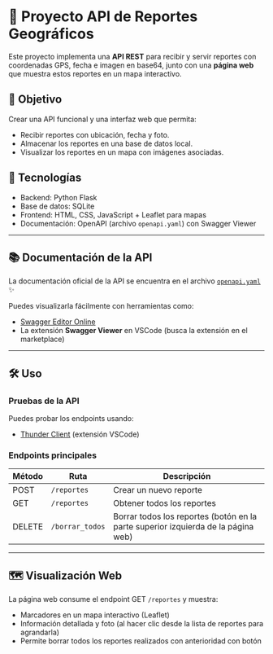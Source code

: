 # 📍 Proyecto API de Reportes Geográficos

Este proyecto implementa una **API REST** para recibir y servir reportes con coordenadas GPS, fecha e imagen en base64, junto con una **página web** que muestra estos reportes en un mapa interactivo.


## 🎯 Objetivo

Crear una API funcional y una interfaz web que permita:  
- Recibir reportes con ubicación, fecha y foto.  
- Almacenar los reportes en una base de datos local.  
- Visualizar los reportes en un mapa con imágenes asociadas.


## 🚀 Tecnologías

- Backend: Python Flask
- Base de datos: SQLite
- Frontend: HTML, CSS, JavaScript + Leaflet para mapas  
- Documentación: OpenAPI (archivo `openapi.yaml`) con Swagger Viewer

---

## 📚 Documentación de la API

La documentación oficial de la API se encuentra en el archivo [`openapi.yaml`](./openapi.yaml) ✨

Puedes visualizarla fácilmente con herramientas como:  
- [Swagger Editor Online](https://swagger.io/tools/swagger-editor/)  
- La extensión **Swagger Viewer** en VSCode (busca la extensión en el marketplace)  

---

## 🛠 Uso

### Pruebas de la API  
Puedes probar los endpoints usando:  
- [Thunder Client](https://marketplace.visualstudio.com/items?itemName=rangav.vscode-thunder-client) (extensión VSCode)  

### Endpoints principales  

| Método | Ruta       | Descripción                      |
|--------|------------|--------------------------------|
| POST   | `/reportes` | Crear un nuevo reporte           |
| GET    | `/reportes` | Obtener todos los reportes       |
| DELETE | `/borrar_todos` | Borrar todos los reportes (botón en la parte superior izquierda de la página web) |

---

## 🗺 Visualización Web

La página web consume el endpoint GET `/reportes` y muestra:  
- Marcadores en un mapa interactivo (Leaflet)  
- Información detallada y foto (al hacer clic desde la lista de reportes para agrandarla)
- Permite borrar todos los reportes realizados con anterioridad con botón

